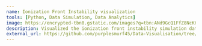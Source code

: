 ```yaml
---
name: Ionization Front Instability visualization
tools: [Python, Data Simulation, Data Analytics]
image: https://encrypted-tbn0.gstatic.com/images?q=tbn:ANd9GcQ1FfZ8NcKHdTT1H-CXdBij7_vR5iw-CWkouA&usqp=CAU
description: Visualized the ionization front instability simulation data set submitted to the 2008 IEEE Visualization Design Contest.
external_url: https://github.com/purplesmurf45/Data-Visualisation/tree/main/Datathon-2
---
```

